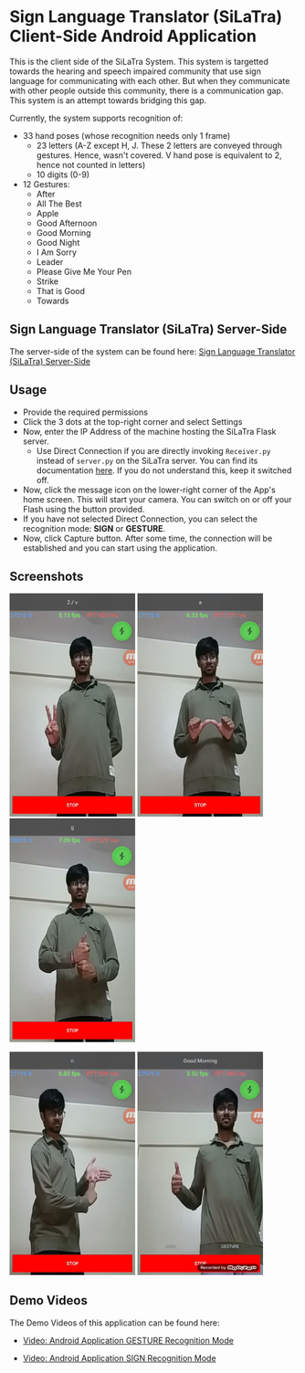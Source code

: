 # Sign Language Translator (SiLaTra) Client-Side Android Application

This is the client side of the SiLaTra System. This system is targetted towards the hearing and speech impaired community that use sign language for communicating with each other. But when they communicate with other people outside this community, there is a communication gap. This system is an attempt towards bridging this gap.

Currently, the system supports recognition of:
* 33 hand poses (whose recognition needs only 1 frame)
    * 23 letters (A-Z except H, J. These 2 letters are conveyed through gestures. Hence, wasn't covered. V hand pose is equivalent to 2, hence not counted in letters)
    * 10 digits (0-9)
* 12 Gestures:
    * After
    * All The Best
    * Apple
    * Good Afternoon
    * Good Morning
    * Good Night
    * I Am Sorry
    * Leader
    * Please Give Me Your Pen
    * Strike
    * That is Good
    * Towards
    
## Sign Language Translator (SiLaTra) Server-Side

The server-side of the system can be found here: [Sign Language Translator (SiLaTra) Server-Side](https://github.com/kartik2112/Silatra)

## Usage

* Provide the required permissions
* Click the 3 dots at the top-right corner and select Settings
* Now, enter the IP Address of the machine hosting the SiLaTra Flask server.
  * Use Direct Connection if you are directly invoking ``Receiver.py`` instead of ``server.py`` on the SiLaTra server. 
  You can find its documentation [here](https://github.com/kartik2112/Silatra). If you do not understand this, keep it switched off.
* Now, click the message icon on the lower-right corner of the App's home screen. This will start your camera. 
You can switch on or off your Flash using the button provided.
* If you have not selected Direct Connection, you can select the recognition mode: **SIGN** or **GESTURE**.
* Now, click Capture button. After some time, the connection will be established and you can start using the application.

## Screenshots

<img src="/Screenshots/HandPose_2.jpg" width="220px"/> <img src="/Screenshots/HandPose_a.jpg" width="220px"/> <img src="/Screenshots/HandPose_g.jpg" width="220px"/>

<img src="/Screenshots/HandPose_n.jpg" width="220px"/> <img src="/Screenshots/Gesture_Good Morning.jpg" width="220px"/> 

## Demo Videos

The Demo Videos of this application can be found here:

* [Video: Android Application GESTURE Recognition Mode](https://drive.google.com/file/d/1YH6i5OYm3zrSTE-fvWF-zeas9-wiPObo/preview)

* [Video: Android Application SIGN Recognition Mode](https://drive.google.com/file/d/1nrDSmnbonpNWM9grgfg7baCJIL-cQAWX/preview)
